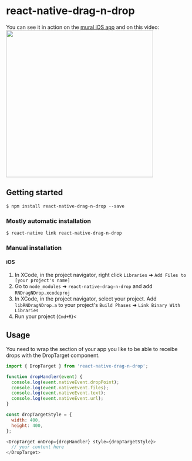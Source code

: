 
# react-native-drag-n-drop

You can see it in action on the [mural iOS app](https://itunes.apple.com/us/app/mural-visual-collaboration/id1156631145?mt=8) and on this video:
<a href="http://embed.vidyard.com/share/1uf7n97aPdiXhyVc9HSW9r" target="_blank">
    <img src="https://user-images.githubusercontent.com/688444/30982926-3c9313b2-a45f-11e7-9247-dc12601a78c3.png" width="400" />
</a>

## Getting started

`$ npm install react-native-drag-n-drop --save`

### Mostly automatic installation

`$ react-native link react-native-drag-n-drop`

### Manual installation


#### iOS

1. In XCode, in the project navigator, right click `Libraries` ➜ `Add Files to [your project's name]`
2. Go to `node_modules` ➜ `react-native-drag-n-drop` and add `RNDragNDrop.xcodeproj`
3. In XCode, in the project navigator, select your project. Add `libRNDragNDrop.a` to your project's `Build Phases` ➜ `Link Binary With Libraries`
4. Run your project (`Cmd+R`)<


## Usage

You need to wrap the section of your app you like to be able to receibe drops with the DropTarget component. 

```javascript
import { DropTarget } from 'react-native-drag-n-drop';

function dropHandler(event) {
  console.log(event.nativeEvent.dropPoint);
  console.log(event.nativeEvent.files);
  console.log(event.nativeEvent.text);
  console.log(event.nativeEvent.url);
}

const dropTargetStyle = {
  width: 400,
  height: 400,
};

<DropTarget onDrop={dropHandler} style={dropTargetStyle}>
  // your content here
</DropTarget>
```
  
